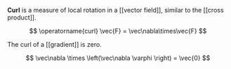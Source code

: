 **Curl** is a measure of local rotation in a [[vector field]], similar to the [[cross product]].

$$
\operatorname{curl} \vec{F} = \vec\nabla\times\vec{F}
$$

The curl of a [[gradient]] is zero.

$$
\vec\nabla \times \left(\vec\nabla \varphi \right) = \vec{0}
$$